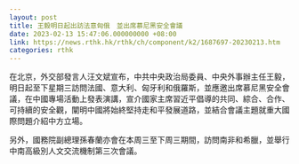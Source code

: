 ```yaml
---
layout: post
title: 王毅明日起出訪法意匈俄　並出席慕尼黑安全會議
date: 2023-02-13 15:47:06.000000000 +08:00
link: https://news.rthk.hk/rthk/ch/component/k2/1687697-20230213.htm
categories: rthk
---
```


在北京，外交部發言人汪文斌宣布，中共中央政治局委員、中央外事辦主任王毅，明日起至下星期三訪問法國、意大利、匈牙利和俄羅斯，並應邀出席慕尼黑安全會議，在中國專場活動上發表演講，宣介國家主席習近平倡導的共同、綜合、合作、可持續的安全觀，闡明中國將始終堅持走和平發展道路，並結合會議主題就重大國際問題介紹中方立場。

另外，國務院副總理孫春蘭亦會在本周三至下周三期間，訪問南非和希臘，並舉行中南高級別人文交流機制第三次會議。
